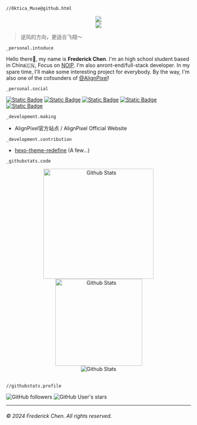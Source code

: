 ```finder
//Oktica_Muse@github.html
```


<div align="center">
  <a href="https://frederication.work/">
    <img src="https://readme-typing-svg.demolab.com?font=Montserrat&pause=1000&random=false&width=340&lines=Just+in+time!;Have+a+good+time~;Please_Touch_Me&center=true">
    <br>
    <img src="https://profile-counter.glitch.me/FrederickAsYou/count.svg">
  </a>
</div>

> 逆风的方向，更适合飞翔～

`_personal.intoduce`

Hello there👋, my name is **Frederick Chen**. I'm an high school student based in China🇨🇳, Focus on [NOIP](https://zh.wikipedia.org/wiki/%E5%85%A8%E5%9B%BD%E9%9D%92%E5%B0%91%E5%B9%B4%E4%BF%A1%E6%81%AF%E5%AD%A6%E5%A5%A5%E6%9E%97%E5%8C%B9%E5%85%8B%E8%81%94%E8%B5%9B). I'm also anront-end/full-stack developer. In my spare time, I'll make some interesting project for everybody. By the way, I'm also one of the cofounders of [@AlignPixel](https://github.com/AlignPixel)! 

`_personal.social`

[![Static Badge](https://img.shields.io/badge/Twitter(X)-blue?style=for-the-badge&logo=X&logoColor=white)](https://twitter.com/FrederickAsYou) [![Static Badge](https://img.shields.io/badge/Youtube-red?style=for-the-badge&logo=Youtube&logoColor=white)](https://www.youtube.com/@Fredgg0017) [![Static Badge](https://img.shields.io/badge/Portfolio-orange?style=for-the-badge&logo=planet&logoColor=white)](frederication.work) [![Static Badge](https://img.shields.io/badge/Mastodon-purple?style=for-the-badge&logo=mastodon&logoColor=white)](https://mastodon.social/@frederickay) [![Static Badge](https://img.shields.io/badge/%40-Emal-green?style=for-the-badge&logoColor=white)](mailto:seventeen@ohdragonboi.cn)

`_development.making`

- AlignPixel官方站点 / AlignPixel Official Website

`_development.contribution`

- [hexo-theme-redefine](https://github.com/EvanNotFound/hexo-theme-redefine) (A few...)

`_githubstats.code`

<div align="center">
  <img src="https://github-readme-stats.vercel.app/api?username=FrederickAsYou" width="300px" title="Github Stats" />
  <img src="https://github-readme-stats.vercel.app/api/top-langs/?username=FrederickAsYou&layout=compact" width="237px" title="Github Stats" />
  <br>
  <img src="https://github-profile-trophy.vercel.app/?username=FrederickAsyou&theme=flat&column=6&margin-w=15&margin-h=15" title="Github Stats" />
</div>

<br>

`//githubstats.profile`

![GitHub followers](https://img.shields.io/github/followers/FrederickAsYou?style=for-the-badge&logo=Github&logoColor=White)  ![GitHub User's stars](https://img.shields.io/github/stars/FrederickAsYou?style=for-the-badge&logo=github&logoColor=white) 

---

###### © 2024 Frederick Chen. All rights reserved.
